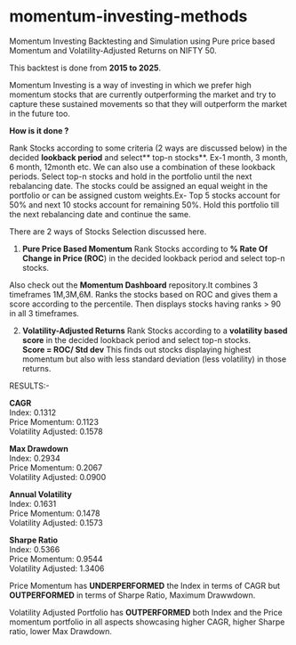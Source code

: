 # momentum-investing-methods
Momentum Investing Backtesting and Simulation using Pure price based Momentum and Volatility-Adjusted Returns on NIFTY 50.

This backtest is done from **2015 to 2025**.

Momentum Investing is a way of investing in which we prefer high momentum stocks that are currently outperforming the market and try to capture these sustained movements so that they will outperform the market in the future too.

**How is it done ?**

Rank Stocks according to some criteria (2 ways are discussed below) in the decided **lookback period** and select** top-n stocks**. Ex-1 month, 3 month, 6 month, 12month etc. We can also use a combination of these lookback periods. Select top-n stocks and hold in the portfolio until the next rebalancing date. The stocks could be assigned an equal weight in the portfolio or can be assigned custom weights.Ex- Top 5 stocks account for 50% and next 10 stocks account for remaining 50%. Hold this portfolio till the next rebalancing date and continue the same.

There are 2 ways of Stocks Selection discussed here.
1) **Pure Price Based Momentum**
Rank Stocks according to **% Rate Of Change in Price (ROC**) in the decided lookback period and select top-n stocks.

Also check out the **Momentum Dashboard** repository.It combines 3 timeframes 1M,3M,6M.
Ranks the stocks based on ROC and gives them a score according to the percentile.
Then displays stocks having ranks > 90 in all 3 timeframes.

2) **Volatility-Adjusted Returns**
Rank Stocks according to a **volatility based score** in the decided lookback period and select top-n stocks.  
**Score = ROC/ Std dev**
This finds out stocks displaying highest momentum but also with less standard deviation (less volatility) in those returns.

RESULTS:-

**CAGR**  
Index: 0.1312  
Price Momentum: 0.1123  
Volatility Adjusted: 0.1578

**Max Drawdown**  
Index: 0.2934  
Price Momentum: 0.2067  
Volatility Adjusted: 0.0900

**Annual Volatility**  
Index: 0.1631  
Price Momentum: 0.1478  
Volatility Adjusted: 0.1573

**Sharpe Ratio**  
Index: 0.5366  
Price Momentum: 0.9544  
Volatility Adjusted: 1.3406

Price Momentum has **UNDERPERFORMED** the Index in terms of CAGR but **OUTPERFORMED** in terms of Sharpe Ratio, Maximum Drawwdown.  

Volatility Adjusted Portfolio has **OUTPERFORMED** both Index and the Price momentum portfolio in all aspects showcasing higher CAGR, higher Sharpe ratio, lower Max Drawdown.



